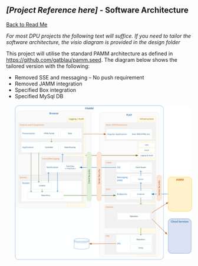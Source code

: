 ## *[Project Reference here]* - Software Architecture
[Back to Read Me](../readme.md)

*For most DPU projects the following text will suffice.  If you need to tailor the software architecture, the visio diagram is provided in the design folder*

This project will utilise the standard PAMM architecture as defined in https://github.com/gatblau/pamm.seed.  The diagram below shows the tailored version with the following:

- Removed SSE and messaging – No push requirement
- Removed JAMM integration
- Specified Box integration
- Specified MySql DB
<br/><br/>
![](./img/architecture.png)

